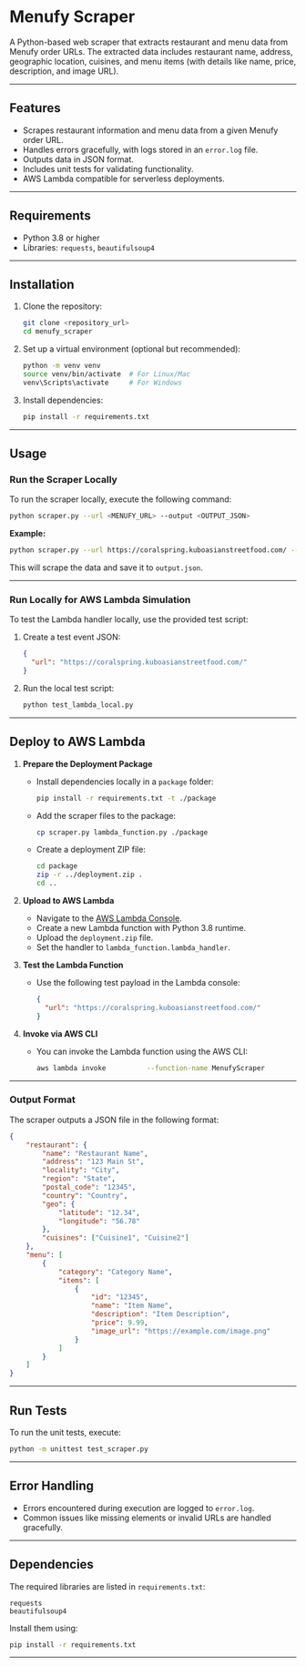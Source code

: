 
# Menufy Scraper

A Python-based web scraper that extracts restaurant and menu data from Menufy order URLs. The extracted data includes restaurant name, address, geographic location, cuisines, and menu items (with details like name, price, description, and image URL).

---

## Features

- Scrapes restaurant information and menu data from a given Menufy order URL.
- Handles errors gracefully, with logs stored in an `error.log` file.
- Outputs data in JSON format.
- Includes unit tests for validating functionality.
- AWS Lambda compatible for serverless deployments.

---

## Requirements

- Python 3.8 or higher
- Libraries: `requests`, `beautifulsoup4`

---

## Installation

1. Clone the repository:
   ```bash
   git clone <repository_url>
   cd menufy_scraper
   ```

2. Set up a virtual environment (optional but recommended):
   ```bash
   python -m venv venv
   source venv/bin/activate  # For Linux/Mac
   venv\Scripts\activate     # For Windows
   ```

3. Install dependencies:
   ```bash
   pip install -r requirements.txt
   ```

---

## Usage

### Run the Scraper Locally

To run the scraper locally, execute the following command:

```bash
python scraper.py --url <MENUFY_URL> --output <OUTPUT_JSON>
```

**Example:**

```bash
python scraper.py --url https://coralspring.kuboasianstreetfood.com/ --output output.json
```

This will scrape the data and save it to `output.json`.

---

### Run Locally for AWS Lambda Simulation

To test the Lambda handler locally, use the provided test script:

1. Create a test event JSON:
   ```json
   {
     "url": "https://coralspring.kuboasianstreetfood.com/"
   }
   ```

2. Run the local test script:
   ```bash
   python test_lambda_local.py
   ```

---

## Deploy to AWS Lambda

1. **Prepare the Deployment Package**
   - Install dependencies locally in a `package` folder:
     ```bash
     pip install -r requirements.txt -t ./package
     ```
   - Add the scraper files to the package:
     ```bash
     cp scraper.py lambda_function.py ./package
     ```
   - Create a deployment ZIP file:
     ```bash
     cd package
     zip -r ../deployment.zip .
     cd ..
     ```

2. **Upload to AWS Lambda**
   - Navigate to the [AWS Lambda Console](https://console.aws.amazon.com/lambda).
   - Create a new Lambda function with Python 3.8 runtime.
   - Upload the `deployment.zip` file.
   - Set the handler to `lambda_function.lambda_handler`.

3. **Test the Lambda Function**
   - Use the following test payload in the Lambda console:
     ```json
     {
       "url": "https://coralspring.kuboasianstreetfood.com/"
     }
     ```

4. **Invoke via AWS CLI**
   - You can invoke the Lambda function using the AWS CLI:
     ```bash
     aws lambda invoke          --function-name MenufyScraper          --payload '{"url": "https://coralspring.kuboasianstreetfood.com/"}'          response.json
     ```

---

### Output Format

The scraper outputs a JSON file in the following format:

```json
{
    "restaurant": {
        "name": "Restaurant Name",
        "address": "123 Main St",
        "locality": "City",
        "region": "State",
        "postal_code": "12345",
        "country": "Country",
        "geo": {
            "latitude": "12.34",
            "longitude": "56.78"
        },
        "cuisines": ["Cuisine1", "Cuisine2"]
    },
    "menu": [
        {
            "category": "Category Name",
            "items": [
                {
                    "id": "12345",
                    "name": "Item Name",
                    "description": "Item Description",
                    "price": 9.99,
                    "image_url": "https://example.com/image.png"
                }
            ]
        }
    ]
}
```

---

## Run Tests

To run the unit tests, execute:

```bash
python -m unittest test_scraper.py
```

---

## Error Handling

- Errors encountered during execution are logged to `error.log`.
- Common issues like missing elements or invalid URLs are handled gracefully.

---

## Dependencies

The required libraries are listed in `requirements.txt`:

```
requests
beautifulsoup4
```

Install them using:

```bash
pip install -r requirements.txt
```

---
